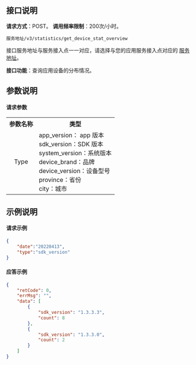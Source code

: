 
## 接口说明
**请求方式**：POST。
**调用频率限制**：200次/小时。

```plaintext
服务地址/v3/statistics/get_device_stat_overview
```
接口服务地址与服务接入点一一对应，请选择与您的应用服务接入点对应的 [服务地址](https://cloud.tencent.com/document/product/548/49157)。

**接口功能**：查询应用设备的分布情况。

## 参数说明
#### 请求参数
<table>
   <tr>
      <th width="0px" style="text-align:center">参数名称</td>
      <th width="0px"  style="text-align:center">类型</td>
   </tr>
   <tr>
      <td width="0px" style="text-align:center">Type</td>
      <td>app_version： app 版本<br>
sdk_version：SDK 版本<br>
system_version：系统版本<br>
device_brand：品牌<br>
device_version：设备型号<br>
province：省份<br>
city：城市</td>
   </tr>
</table>

## 示例说明
#### 请求示例
    
```json
{
    "date":"20220413",
    "type":"sdk_version"
}
```
#### 应答示例
```json
{
    "retCode": 0,
    "errMsg": "",
    "data": [
        {
            "sdk_version": "1.3.3.3",
            "count": 8
        },
        {
            "sdk_version": "1.3.3.0",
            "count": 2
        }
    ]
}
```
